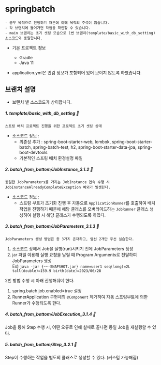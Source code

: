 # springbatch
```
- 공부 목적으로 진행하기 때문에 이해 목적의 주석이 많습니다.
- 각 브랜치에 들어가면 작업을 확인할 수 있습니다.
- main 브랜치는 초기 셋팅 모습으로 1번 브랜치(template/basic_with_db_setting) 소스코드와 동일합니다.
```

- 기본 프로젝트 정보
  - Gradle
  - Java 11

- application.yml은 민감 정보가 포함되어 있어 보이지 않도록 하였습니다.

## 브랜치 설명
- 브랜치 별 소스코드가 상이합니다.<br>
##### 1. template/basic_with_db_setting 📖
`스프링 배치 프로젝트 진행을 위한 프로젝트 초기 셋팅 상태`
- 소스코드 정보 :
  - 의존성 추가 : spring-boot-starter-web, lombok, spring-boot-starter-batch, spring-batch-test, h2, spring-boot-starter-data-jpa, spring-boot-devtools
  - 기본적인 스프링 배치 환경설정 파일
##### 2. batch_from_bottom/JobInstance_3.1.2 📖
`동일한 JobParameters를 가지는 JobInstance 연속 수행 시 JobInstanceAlreadyCompleteException 예외가 발생한다.`
- 소스코드 정보 :
  - 스프링 부트가 초기화 진행 후 자동으로 `ApplicationRunner`를 호출하여 배치 작업을 진행하기 때문에 해당 클래스를 오버라이드하는 `JobRunner` 클래스 생성하여 실행 시 해당 클래스가 수행되도록 하였다.

##### 3. batch_from_bottom/JobParameters_3.1.3 📖
`JobParameters 생성 방법은 총 3가지 존재하고, 앞선 2개만 우선 실습한다.`

1. 소스코드 상에서 Job을 실행(run)시키기 전에 JobParameters 생성
2. jar 파일 이용해 실행 요청을 날릴 때 Program Arguments로 전달하여 JobParameters 생성<br>
Ex) `java -jar {~~-SNAPSHOT.jar} name=user1 seq(long)=2L tall(double)=159.9 birth(date)=2023/06/28`<br>

2번 방법 수행 시 아래 진행해줘야 한다.
1. spring.batch.job.enabled=true 설정
2. RunnerApplication 구현체의 `@Component` 제거하여 자동 스프링부트에 의한 Runner가 수행되도록 한다.

##### 4. batch_from_bottom/JobExecution_3.1.4 📖
Job을 통해 Step 수행 시, 어떤 오류로 인해 실패로 끝나면 동일 Job을 재실행할 수 있다.

##### 5. batch_from_bottom/Step_3.2.1 📖
Step이 수행하는 작업을 별도의 클래스로 생성할 수 있다. (커스텀 가능해짐)
